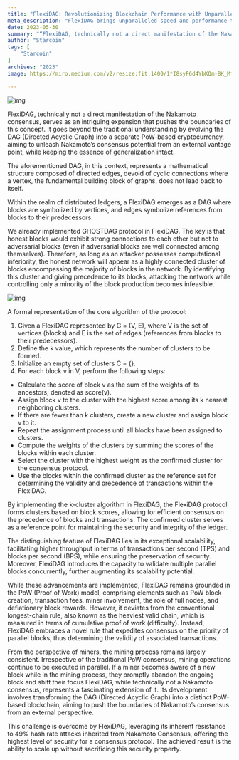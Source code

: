```yaml
---
title: "FlexiDAG: Revolutionizing Blockchain Performance with Unparalleled Speed"
meta_description: "FlexiDAG brings unparalleled speed and performance to Move blockchain technology—redefining the ecosystem."
date: 2023-05-30
summary: "“FlexiDAG, technically not a direct manifestation of the Nakamoto consensus, serves as an intriguing expansion that pushes the..."
author: "Starcoin"
tags: [
    "Starcoin"
]
archives: "2023"
image: https://miro.medium.com/v2/resize:fit:1400/1*I8syF6d4YbKQm-BK_MfOPw.jpeg

---
```


![img](https://miro.medium.com/v2/resize:fit:1400/1*I8syF6d4YbKQm-BK_MfOPw.jpeg)

FlexiDAG, technically not a direct manifestation of the Nakamoto consensus, serves as an intriguing expansion that pushes the boundaries of this concept. It goes beyond the traditional understanding by evolving the DAG (Directed Acyclic Graph) into a separate PoW-based cryptocurrency, aiming to unleash Nakamoto’s consensus potential from an external vantage point, while keeping the essence of generalization intact.

The aforementioned DAG, in this context, represents a mathematical structure composed of directed edges, devoid of cyclic connections where a vertex, the fundamental building block of graphs, does not lead back to itself.

Within the realm of distributed ledgers, a FlexiDAG emerges as a DAG where blocks are symbolized by vertices, and edges symbolize references from blocks to their predecessors.

We already implemented GHOSTDAG protocol in FlexiDAG. The key is that honest blocks would exhibit strong connections to each other but not to adversarial blocks (even if adversarial blocks are well connected among themselves). Therefore, as long as an attacker possesses computational inferiority, the honest network will appear as a highly connected cluster of blocks encompassing the majority of blocks in the network. By identifying this cluster and giving precedence to its blocks, attacking the network while controlling only a minority of the block production becomes infeasible.

![img](https://miro.medium.com/v2/resize:fit:1348/1*k5IKpe0YqX6V4U9YcHj9BA.png)

A formal representation of the core algorithm of the protocol:

1. Given a FlexiDAG represented by G = (V, E), where V is the set of vertices (blocks) and E is the set of edges (references from blocks to their predecessors).
2. Define the k value, which represents the number of clusters to be formed.
3. Initialize an empty set of clusters C = {}.
4. For each block v in V, perform the following steps:

- Calculate the score of block v as the sum of the weights of its ancestors, denoted as score(v).
- Assign block v to the cluster with the highest score among its k nearest neighboring clusters.
- If there are fewer than k clusters, create a new cluster and assign block v to it.
- Repeat the assignment process until all blocks have been assigned to clusters.
- Compute the weights of the clusters by summing the scores of the blocks within each cluster.
- Select the cluster with the highest weight as the confirmed cluster for the consensus protocol.
- Use the blocks within the confirmed cluster as the reference set for determining the validity and precedence of transactions within the FlexiDAG.

By implementing the k-cluster algorithm in FlexiDAG, the FlexiDAG protocol forms clusters based on block scores, allowing for efficient consensus on the precedence of blocks and transactions. The confirmed cluster serves as a reference point for maintaining the security and integrity of the ledger.

The distinguishing feature of FlexiDAG lies in its exceptional scalability, facilitating higher throughput in terms of transactions per second (TPS) and blocks per second (BPS), while ensuring the preservation of security. Moreover, FlexiDAG introduces the capacity to validate multiple parallel blocks concurrently, further augmenting its scalability potential.

While these advancements are implemented, FlexiDAG remains grounded in the PoW (Proof of Work) model, comprising elements such as PoW block creation, transaction fees, miner involvement, the role of full nodes, and deflationary block rewards. However, it deviates from the conventional longest-chain rule, also known as the heaviest valid chain, which is measured in terms of cumulative proof of work (difficulty). Instead, FlexiDAG embraces a novel rule that expedites consensus on the priority of parallel blocks, thus determining the validity of associated transactions.

From the perspective of miners, the mining process remains largely consistent. Irrespective of the traditional PoW consensus, mining operations continue to be executed in parallel. If a miner becomes aware of a new block while in the mining process, they promptly abandon the ongoing block and shift their focus FlexiDAG, while technically not a Nakamoto consensus, represents a fascinating extension of it. Its development involves transforming the DAG (Directed Acyclic Graph) into a distinct PoW-based blockchain, aiming to push the boundaries of Nakamoto’s consensus from an external perspective.

This challenge is overcome by FlexiDAG, leveraging its inherent resistance to 49% hash rate attacks inherited from Nakamoto Consensus, offering the highest level of security for a consensus protocol. The achieved result is the ability to scale up without sacrificing this security property.